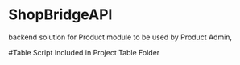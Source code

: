# ShopBridgeAPI
backend solution for Product module to be used by Product Admin,

#Table Script Included in Project Table Folder
